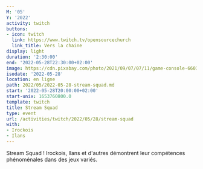 ```yaml
---
M: '05'
Y: '2022'
activity: twitch
buttons:
- icon: twitch
  link: https://www.twitch.tv/opensourcechurch
  link_title: Vers la chaine
display: light
duration: '2:30:00'
end: '2022-05-28T22:30:00+02:00'
image: https://cdn.pixabay.com/photo/2021/09/07/07/11/game-console-6603120_960_720.jpg
isodate: '2022-05-28'
location: en ligne
path: 2022/05/2022-05-28-stream-squad.md
start: '2022-05-28T20:00:00+02:00'
start-unix: 1653760800.0
template: twitch
title: Stream Squad
type: event
url: /activities/twitch/2022/05/28/stream-squad
with:
- Irockois
- Ilans
---
```

Stream Squad ! Irockois, Ilans et d'autres démontrent leur compétences phénoménales dans des jeux variés.